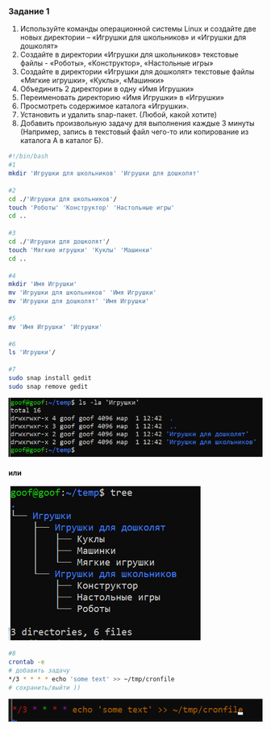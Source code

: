 ### Задание 1
 
1.  Используйте команды операционной системы Linux и создайте две новых директории – «Игрушки для школьников» и «Игрушки для дошколят»
2.  Создайте в директории «Игрушки для школьников» текстовые файлы - «Роботы», «Конструктор», «Настольные игры»
3.  Создайте в директории «Игрушки для дошколят» текстовые файлы «Мягкие игрушки», «Куклы», «Машинки»
4.  Объединить 2 директории в одну «Имя Игрушки»
5.  Переименовать директорию «Имя Игрушки» в «Игрушки»
6.  Просмотреть содержимое каталога «Игрушки».
7.  Установить и удалить snap-пакет. (Любой, какой хотите)
8.  Добавить произвольную задачу для выполнения каждые 3 минуты (Например, запись в текстовый файл чего-то или копирование из каталога А в каталог Б).

    
```bash
#!/bin/bash
#1
mkdir 'Игрушки для школьников' 'Игрушки для дошколят'

#2
cd ./'Игрушки для школьников'/
touch 'Роботы' 'Конструктор' 'Настольные игры'
cd ..

#3
cd ./'Игрушки для дошколят'/
touch 'Мягкие игрушки' 'Куклы' 'Машинки'
cd ..

#4
mkdir 'Имя Игрушки'
mv 'Игрушки для школьников' 'Имя Игрушки'
mv 'Игрушки для дошколят' 'Имя Игрушки'

#5
mv 'Имя Игрушки' 'Игрушки'

#6
ls 'Игрушки'/

#7
sudo snap install gedit
sudo snap remove gedit
```
![ls dir](./p1images/IA_p2_linux_ls.png)
#### или
![tree dir](./p1images/IA_p2_linux_tree.png)
```bash
#8
crontab -e
# добавить задачу 
*/3 * * * * echo 'some text' >> ~/tmp/cronfile
# сохранить/выйти ))
```
![crontab file](./p1images/IA_p2_linux_crontab.png)

